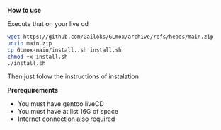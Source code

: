 **How to use**

Execute that on your live cd
```bash
wget https://github.com/Gailoks/GLmox/archive/refs/heads/main.zip
unzip main.zip
cp GLmox-main/install..sh install.sh
chmod +x install.sh
./install.sh 
```
Then just folow the instructions of instalation

**Prerequirements**
* You must have gentoo liveCD 
* You must have at list 16G of space
* Internet connection also required
